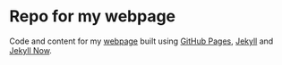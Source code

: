 # Repo for my webpage
Code and content for my [webpage](https://savita-ramaprasad.github.io) built using [GitHub Pages](https://pages.github.com/), [Jekyll](https://jekyllrb.com/) and [Jekyll Now](http://www.jekyllnow.com/).
